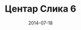 ---
layout: default
modal-id: 1
date: 2014-07-18
img: centar/DSC_0247.jpg
alt: image-alt
store: Centar
title: Центар Слика 6
description: Intro LINQ is query language for C and VB introduced in .NET 3.5 and VS 2008. LINQ simplifies querying by offering one unified language to query different types of data sources. In order to use LINQ to query data source we need LINQ provider. Many providers are posted here and there is option to create our own providers, so basically you can query everything with the right provider. This means that a single query can be used to query data from DB, XML, lists etc.. Query SyntaxLINQ queries can be written in two basic ways.

---